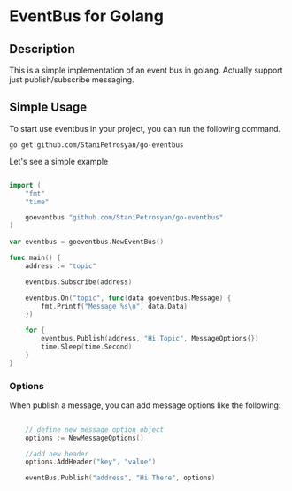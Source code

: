 # EventBus for Golang

## Description

This is a simple implementation of an event bus in golang. Actually support just publish/subscribe messaging.

## Simple Usage

To start use eventbus in your project, you can run the following command. 

```
go get github.com/StaniPetrosyan/go-eventbus
```

Let's see a simple example 

```go

import (
	"fmt"
	"time"

	goeventbus "github.com/StaniPetrosyan/go-eventbus"
)

var eventbus = goeventbus.NewEventBus()

func main() {
	address := "topic"

	eventbus.Subscribe(address)

	eventbus.On("topic", func(data goeventbus.Message) {
		fmt.Printf("Message %s\n", data.Data)
	})

	for {
		eventbus.Publish(address, "Hi Topic", MessageOptions{})
		time.Sleep(time.Second)
	}
}

```

### Options

When publish a message, you can add message options like the following:

```go
	
	// define new message option object
	options := NewMessageOptions()

	//add new header
	options.AddHeader("key", "value")

	eventBus.Publish("address", "Hi There", options)
```



